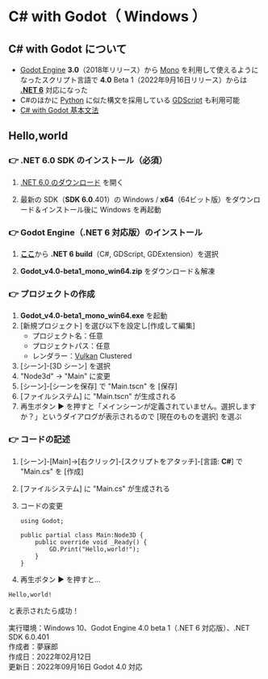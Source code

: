 # C# with Godot（ Windows ）

## C# with Godot について

* [Godot Engine](https://godotengine.org/) **3.0**（2018年リリース）から [Mono](https://bit.ly/3Uh2xGw) を利用して使えるようになったスクリプト言語で **4.0** Beta 1（2022年9月16日リリース）からは [**.NET 6**](https://bit.ly/3eVjVQG) 対応になった
* C#のほかに [Python](https://bit.ly/3RQjwh0) に似た構文を採用している [GDScript](https://bit.ly/3RHFFhD) も利用可能
* [C# with Godot 基本文法](https://bit.ly/3LkAwKb)

## Hello,world

### 👉 .NET 6.0 SDK のインストール（必須）

1. [.NET 6.0 のダウンロード](https://dotnet.microsoft.com/ja-jp/download/dotnet/6.0) を開く

1. 最新の SDK（**SDK 6.0**.401）の Windows / **x64**（64ビット版）をダウンロード＆インストール後に Windows を再起動

### 👉 Godot Engine（.NET 6 対応版）のインストール

1. [**ここ**](https://godotengine.org/article/dev-snapshot-godot-4-0-beta-1#downloads)から **.NET 6 build**（C#, GDScript, GDExtension）を選択

1. **Godot_v4.0-beta1_mono_win64.zip** をダウンロード＆解凍

### 👉 プロジェクトの作成

1. **Godot_v4.0-beta1_mono_win64.exe** を起動
1. [新規プロジェクト] を選び以下を設定し[作成して編集]
    * プロジェクト名：任意
    * プロジェクトパス：任意
    * レンダラー：[Vulkan](https://ja.wikipedia.org/wiki/Vulkan_(API)) Clustered
1. [シーン]-[3D シーン] を選択
1. "Node3d" → "Main" に変更
1. [シーン]-[シーンを保存] で "Main.tscn" を [保存]  
1. [ファイルシステム] に "Main.tscn" が生成される
1. 再生ボタン ▶ を押すと「メインシーンが定義されていません。選択しますか？」というダイアログが表示されるので [現在のものを選択] を選ぶ

### 👉 コードの記述

1. [シーン]-[Main]→[右クリック]-[スクリプトをアタッチ]-[言語: **C#**] で "Main.cs" を [作成]  
1. [ファイルシステム] に "Main.cs" が生成される
1. コードの変更

    ```CSharp
    using Godot;

    public partial class Main:Node3D {
        public override void _Ready() {
            GD.Print("Hello,world!");
        }
    }
    ```

1. 再生ボタン ▶ を押すと…  

```CSharp
Hello,world!
```

と表示されたら成功！

実行環境：Windows 10、Godot Engine 4.0 beta 1（.NET 6 対応版）、.NET SDK 6.0.401  
作成者：夢寐郎  
作成日：2022年02月12日  
更新日：2022年09月16日 Godot 4.0 対応  
